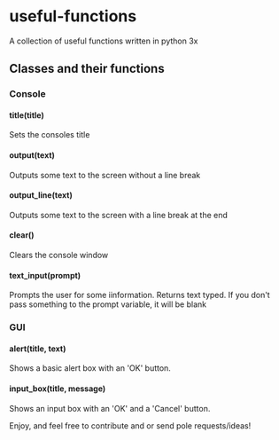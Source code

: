 # useful-functions

A collection of useful functions written in python 3x

## Classes and their functions

### Console

#### title(title)

Sets the consoles title

#### output(text)

Outputs some text to the screen without a line break

#### output_line(text)

Outputs some text to the screen with a line break at the end

#### clear()

Clears the console window

#### text_input(prompt)

Prompts the user for some iinformation. Returns text typed. If you don't pass something to the prompt variable, it will be blank

### GUI

#### alert(title, text)

Shows a basic alert box with an 'OK' button.

#### input_box(title, message)

Shows an input box with an 'OK' and a 'Cancel' button.


Enjoy, and feel free to contribute and or send pole requests/ideas!

